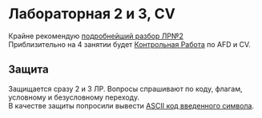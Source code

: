 # Лабораторная 2 и 3,  CV

Крайне рекомендую [подробнейший разбор ЛР№2](https://www.youtube.com/watch?v=W7_di995HV0&list=PL52CvRwY7Td5IPvARLMiIGaZxf7-SJvXq)   
Приблизительно на 4 занятии будет [Контрольная Работа](https://github.com/Winterpuma/bmstu_MDPL/tree/master/KR1) по AFD и CV.   

## Защита
Защищается сразу 2 и 3 ЛР. Вопросы спрашивают по коду, флагам, условному и безусловному переходу.  
В качестве защиты попросили вывести [ASCII код введенного символа](https://github.com/Winterpuma/bmstu_MDPL/blob/master/lab2-3/ascii.asm). 
